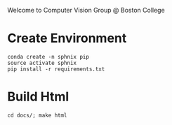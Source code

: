 Welcome to Computer Vision Group @ Boston College


# Create Environment
```
conda create -n sphnix pip
source activate sphnix
pip install -r requirements.txt
```

# Build Html

`cd docs/; make html`
